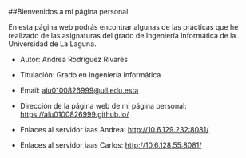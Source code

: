 ##Bienvenidos a mi página personal.

En esta página web podrás encontrar algunas de las prácticas que he realizado de las asignaturas del grado de Ingeniería Informática de la Universidad de La Laguna.

* Autor: Andrea Rodríguez Rivarés

* Titulación: Grado en Ingeniería Informática

* Email: alu0100826999@ull.edu.esta

* Dirección de la página web de mi página personal: https://alu0100826999.github.io/

* Enlaces al servidor iaas Andrea: http://10.6.129.232:8081/

* Enlaces al servidor iaas Carlos: http://10.6.128.55:8081/